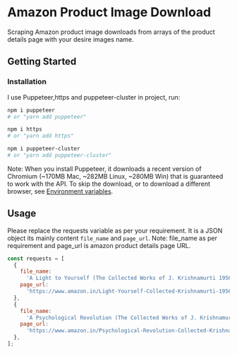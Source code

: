 # Amazon Product Image Download

Scraping Amazon product image downloads from arrays of the product details page with your desire images name.

<!-- [START getstarted] -->

## Getting Started

### Installation

I use Puppeteer,https and puppeteer-cluster in project, run:

```bash
npm i puppeteer
# or "yarn add puppeteer"
```

```bash
npm i https
# or "yarn add https"
```

```bash
npm i puppeteer-cluster
# or "yarn add puppeteer-cluster"
```

Note: When you install Puppeteer, it downloads a recent version of Chromium (~170MB Mac, ~282MB Linux, ~280MB Win) that is guaranteed to work with the API. To skip the download, or to download a different browser, see [Environment variables](https://github.com/puppeteer/puppeteer/blob/v5.0.0/docs/api.md#environment-variables).

## Usage

Please replace the requests variable as per your requirement. It is a JSON object its mainly content `file_name` and `page_url`.
Note: file_name as per requirement and page_url is amazon product details page URL.

```js
const requests = [
  {
    file_name:
      'A Light to Yourself (The Collected Works of J. Krishnamurti 1956-1957 Book 10)',
    page_url:
      'https://www.amazon.in/Light-Yourself-Collected-Krishnamurti-1956-1957-ebook/dp/B07HM79S6B/',
  },
  {
    file_name:
      'A Psychological Revolution (The Collected Works of J. Krishnamurti: 1962-1963 Volume 13)',
    page_url:
      'https://www.amazon.in/Psychological-Revolution-Collected-Krishnamurti-Revolution2-ebook/dp/B07HMF5M8Q/',
  },
];
```
